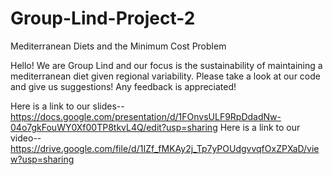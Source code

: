 # Group-Lind-Project-2
Mediterranean Diets and the Minimum Cost Problem

Hello! We are Group Lind and our focus is the sustainability of maintaining a mediterranean diet given regional variability.   Please take a look at our code and give us suggestions! Any feedback is appreciated!

Here is a link to our slides-- https://docs.google.com/presentation/d/1FOnvsULF9RpDdadNw-04o7gkFouWY0Xf00TP8tkvL4Q/edit?usp=sharing
Here is a link to our video-- https://drive.google.com/file/d/1IZf_fMKAy2j_Tp7yPOUdgvvqfOxZPXaD/view?usp=sharing
